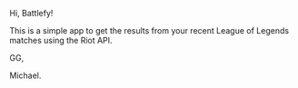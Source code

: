 Hi, Battlefy!

This is a simple app to get the results from your recent League of Legends matches using the Riot API.

GG,

Michael.
